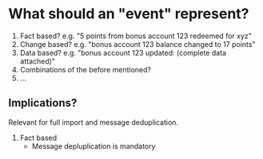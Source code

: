 # What should an "event" represent?

1. Fact based? e.g. "5 points from bonus account 123 redeemed for xyz"
2. Change based? e.g. "bonus account 123 balance changed to 17 points"
3. Data based? e.g. "bonus account 123 updated: (complete data attached)"
4. Combinations of the before mentioned?
5. ...

## Implications?

Relevant for full import and message deduplication.

1. Fact based
   - Message depluplication is mandatory
